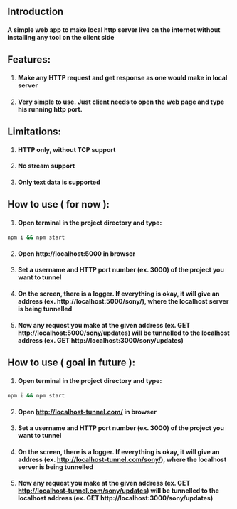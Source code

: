 ## Introduction
#### A simple web app to make local http server live on the internet without installing any tool on the client side

## Features:
1. #### Make any HTTP request and get response as one would make in local server
2. #### Very simple to use. Just client needs to open the web page and type his running http port.

## Limitations:
1. #### HTTP only, without TCP support
2. #### No stream support
3. #### Only text data is supported

## How to use ( for now ):
1. #### Open terminal in the project directory and type:
```bash
npm i && npm start
```
2. #### Open http://localhost:5000 in browser
3. #### Set a username and HTTP port number (ex. 3000) of the project you want to tunnel
4. #### On the screen, there is a logger. If everything is okay, it will give an address (ex. http://localhost:5000/sony/), where the localhost server is being tunnelled
5. #### Now any request you make at the given address (ex. GET http://localhost:5000/sony/updates) will be tunnelled to the localhost address (ex. GET http://localhost:3000/sony/updates)


## How to use ( goal in future ):
1. #### Open terminal in the project directory and type:
```bash
npm i && npm start
```
2. #### Open http://localhost-tunnel.com/ in browser
3. #### Set a username and HTTP port number (ex. 3000) of the project you want to tunnel
4. #### On the screen, there is a logger. If everything is okay, it will give an address (ex. http://localhost-tunnel.com/sony/), where the localhost server is being tunnelled
5. #### Now any request you make at the given address (ex. GET http://localhost-tunnel.com/sony/updates) will be tunnelled to the localhost address (ex. GET http://localhost:3000/sony/updates)
